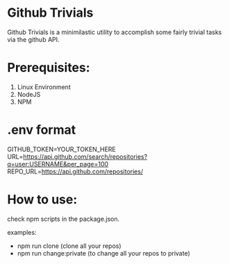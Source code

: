 # Github Trivials
Github Trivials is a minimilastic utility to accomplish some fairly trivial tasks via the github API.

# Prerequisites:
1. Linux Environment
2. NodeJS
3. NPM

# .env format
GITHUB_TOKEN=YOUR_TOKEN_HERE  
URL=https://api.github.com/search/repositories?q=user:USERNAME&per_page=100    
REPO_URL=https://api.github.com/repositories/  

# How to use:
check npm scripts in the package.json.

examples:
+ npm run clone (clone all your repos)
+ npm run change:private (to change all your repos to private)






